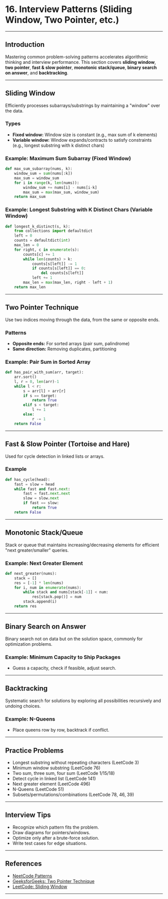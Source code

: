 # 16. Interview Patterns (Sliding Window, Two Pointer, etc.)

---

## Introduction

Mastering common problem-solving patterns accelerates algorithmic thinking and interview performance. This section covers **sliding window**, **two pointer**, **fast & slow pointer**, **monotonic stack/queue**, **binary search on answer**, and **backtracking**.

---

## Sliding Window

Efficiently processes subarrays/substrings by maintaining a "window" over the data.

### Types

- **Fixed window:** Window size is constant (e.g., max sum of k elements)
- **Variable window:** Window expands/contracts to satisfy constraints (e.g., longest substring with k distinct chars)

### Example: Maximum Sum Subarray (Fixed Window)

```python
def max_sum_subarray(nums, k):
    window_sum = sum(nums[:k])
    max_sum = window_sum
    for i in range(k, len(nums)):
        window_sum += nums[i] - nums[i-k]
        max_sum = max(max_sum, window_sum)
    return max_sum
```

### Example: Longest Substring with K Distinct Chars (Variable Window)

```python
def longest_k_distinct(s, k):
    from collections import defaultdict
    left = 0
    counts = defaultdict(int)
    max_len = 0
    for right, c in enumerate(s):
        counts[c] += 1
        while len(counts) > k:
            counts[s[left]] -= 1
            if counts[s[left]] == 0:
                del counts[s[left]]
            left += 1
        max_len = max(max_len, right - left + 1)
    return max_len
```

---

## Two Pointer Technique

Use two indices moving through the data, from the same or opposite ends.

### Patterns

- **Opposite ends:** For sorted arrays (pair sum, palindrome)
- **Same direction:** Removing duplicates, partitioning

### Example: Pair Sum in Sorted Array

```python
def has_pair_with_sum(arr, target):
    arr.sort()
    l, r = 0, len(arr)-1
    while l < r:
        s = arr[l] + arr[r]
        if s == target:
            return True
        elif s < target:
            l += 1
        else:
            r -= 1
    return False
```

---

## Fast & Slow Pointer (Tortoise and Hare)

Used for cycle detection in linked lists or arrays.

### Example

```python
def has_cycle(head):
    fast = slow = head
    while fast and fast.next:
        fast = fast.next.next
        slow = slow.next
        if fast == slow:
            return True
    return False
```

---

## Monotonic Stack/Queue

Stack or queue that maintains increasing/decreasing elements for efficient "next greater/smaller" queries.

### Example: Next Greater Element

```python
def next_greater(nums):
    stack = []
    res = [-1] * len(nums)
    for i, num in enumerate(nums):
        while stack and nums[stack[-1]] < num:
            res[stack.pop()] = num
        stack.append(i)
    return res
```

---

## Binary Search on Answer

Binary search not on data but on the solution space, commonly for optimization problems.

### Example: Minimum Capacity to Ship Packages

- Guess a capacity, check if feasible, adjust search.

---

## Backtracking

Systematic search for solutions by exploring all possibilities recursively and undoing choices.

### Example: N-Queens

- Place queens row by row, backtrack if conflict.

---

## Practice Problems

- Longest substring without repeating characters (LeetCode 3)
- Minimum window substring (LeetCode 76)
- Two sum, three sum, four sum (LeetCode 1/15/18)
- Detect cycle in linked list (LeetCode 141)
- Next greater element (LeetCode 496)
- N-Queens (LeetCode 51)
- Subsets/permutations/combinations (LeetCode 78, 46, 39)

---

## Interview Tips

- Recognize which pattern fits the problem.
- Draw diagrams for pointers/windows.
- Optimize only after a brute-force solution.
- Write test cases for edge situations.

---

## References

- [NeetCode Patterns](https://neetcode.io/practice)
- [GeeksforGeeks: Two Pointer Technique](https://www.geeksforgeeks.org/two-pointers-technique/)
- [LeetCode: Sliding Window](https://leetcode.com/tag/sliding-window/)

---
